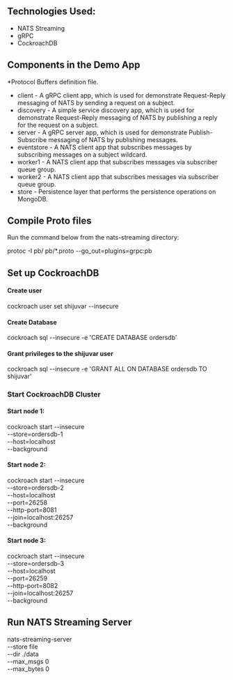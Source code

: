 ## Technologies Used: 
* NATS Streaming
* gRPC
* CockroachDB

## Components in the Demo App
 *Protocol Buffers definition file.
* client - A gRPC client app, which is used for demonstrate Request-Reply messaging of NATS by sending a request on a subject.
* discovery - A simple service discovery app, which is used for demonstrate Request-Reply messaging of NATS by publishing a reply for the request on a subject.
* server - A gRPC server app, which is used for demonstrate Publish-Subscribe messaging of NATS by publishing messages.
* eventstore - A NATS client app that subscribes messages by subscribing messages on a subject wildcard.
* worker1 - A NATS client app that subscribes messages via subscriber queue group.
* worker2 - A NATS client app that subscribes messages via subscriber queue group.
* store - Persistence layer that performs the persistence operations on MongoDB.

## Compile Proto files
Run the command below from the nats-streaming directory:

protoc -I pb/ pb/*.proto --go_out=plugins=grpc:pb

## Set up CockroachDB

#### Create user
cockroach user set shijuvar --insecure

#### Create Database
cockroach sql --insecure -e 'CREATE DATABASE ordersdb'

#### Grant privileges to the shijuvar user
cockroach sql --insecure -e 'GRANT ALL ON DATABASE ordersdb TO shijuvar'

### Start CockroachDB Cluster 

#### Start node 1:
cockroach start --insecure \
--store=ordersdb-1 \
--host=localhost \
--background

#### Start node 2:
cockroach start --insecure \
--store=ordersdb-2 \
--host=localhost \
--port=26258 \
--http-port=8081 \
--join=localhost:26257 \
--background

#### Start node 3:
cockroach start --insecure \
--store=ordersdb-3 \
--host=localhost \
--port=26259 \
--http-port=8082 \
--join=localhost:26257 \
--background

## Run NATS Streaming Server
nats-streaming-server \
--store file \
--dir ./data \
--max_msgs 0 \
--max_bytes 0

	

